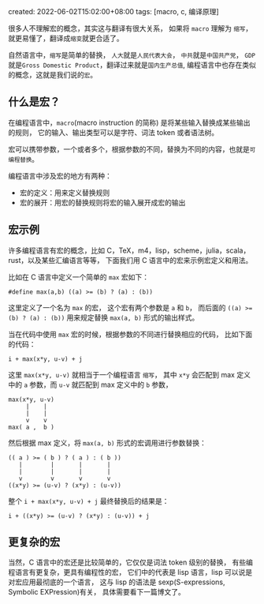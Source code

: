 created: 2022-06-02T15:02:00+08:00
tags: [macro, c, 编译原理]


很多人不理解宏的概念，其实这与翻译有很大关系，
如果将 `macro` 理解为 `缩写`，就更易懂了，翻译成`缩变`就更合适了。

自然语言中，`缩写`是简单的替换，
`人大`就是`人民代表大会`，
`中共`就是`中国共产党`，
`GDP`就是`Gross Domestic Product`，翻译过来就是`国内生产总值`,
编程语言中也存在类似的概念，这就是我们说的`宏`。


## 什么是宏？

在编程语言中，`macro`(macro instruction 的简称) 是将某些输入替换成某些输出的规则，
它的输入、输出类型可以是字符、词法 token 或者语法树。

宏可以携带参数，一个或者多个，根据参数的不同，替换为不同的内容，也就是`可编程替换`。

编程语言中涉及宏的地方有两种：

- 宏的定义：用来定义替换规则
- 宏的展开：用宏的替换规则将宏的输入展开成宏的输出


## 宏示例

许多编程语言有宏的概念，比如 C，TeX，m4，lisp，scheme，julia，scala，rust，以及某些汇编语言等等，
下面我们用 C 语言中的宏来示例宏定义和用法。

比如在 C 语言中定义一个简单的 `max` 宏如下：

```
#define max(a,b) ((a) >= (b) ? (a) : (b))
```

这里定义了一个名为 `max` 的宏，
这个宏有两个参数是 `a` 和 `b`，
而后面的 `((a) >= (b) ? (a) : (b))` 用来规定替换 `max(a, b)` 形式的输出样式。

当在代码中使用 `max` 宏的时候，根据参数的不同进行替换相应的代码，
比如下面的代码：

```
i + max(x*y, u-v) + j
```

这里 `max(x*y, u-v)` 就相当于一个编程语言 `缩写`，
其中 `x*y` 会匹配到 max 定义中的 `a` 参数，而 `u-v` 就匹配到 max 定义中的 `b` 参数，

```
max(x*y, u-v)
     |    |
     |    |
     v    v
max( a ,  b )
```

然后根据 max 定义，将 `max(a, b)` 形式的宏调用进行参数替换：

```
(( a ) >= ( b ) ? ( a ) : ( b ))
   |        |       |       |
   |        |       |       |
   v        v       v       v
((x*y) >= (u-v) ? (x*y) : (u-v))
```

整个 `i + max(x*y, u-v) + j` 最终替换后的结果是：

```
i + ((x*y) >= (u-v) ? (x*y) : (u-v)) + j
```

## 更复杂的宏

当然，C 语言中的宏还是比较简单的，它仅仅是词法 token 级别的替换，
有些编程语言有更复杂，更具有编程性的宏，
它们中的代表是 lisp 语言，lisp 可以说是对宏应用最彻底的一个语言，
这与 lisp 的语法是 sexp(S-expressions, Symbolic EXPression)有关，
具体需要看下一篇博文了。

